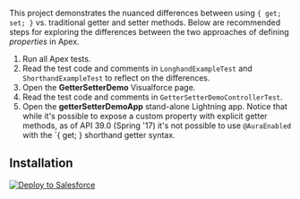 This project demonstrates the nuanced differences between using `{ get; set; }`
vs. traditional getter and setter methods. Below are recommended steps
for exploring the differences between the two approaches of defining
_properties_ in Apex.

1. Run all Apex tests.
2. Read the test code and comments in `LonghandExampleTest` and
   `ShorthandExampleTest` to reflect on the differences.
3. Open the **GetterSetterDemo** Visualforce page.
4. Read the test code and comments in `GetterSetterDemoControllerTest`.
5. Open the **getterSetterDemoApp** stand-alone Lightning app.
   Notice that while it's possible to expose a custom property with
   explicit getter methods, as of API 39.0 (Spring '17) it's not possible
   to use `@AuraEnabled` with the `{ get; } shorthand getter syntax.

## Installation

[![Deploy to Salesforce](https://raw.githubusercontent.com/afawcett/githubsfdeploy/master/src/main/webapp/resources/img/deploy.png)](https://githubsfdeploy.herokuapp.com/?owner=martyychang&repo=sf-get-set-demo)
